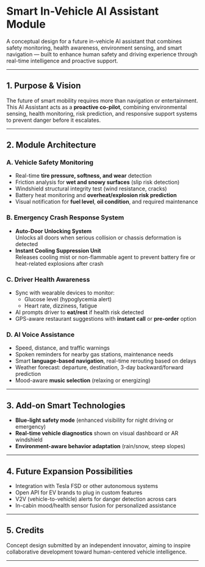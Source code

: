 # Smart In-Vehicle AI Assistant Module

A conceptual design for a future in-vehicle AI assistant that combines safety monitoring, health awareness, environment sensing, and smart navigation — built to enhance human safety and driving experience through real-time intelligence and proactive support.

---

## 1. Purpose & Vision

The future of smart mobility requires more than navigation or entertainment. This AI Assistant acts as a **proactive co-pilot**, combining environmental sensing, health monitoring, risk prediction, and responsive support systems to prevent danger before it escalates.

---

## 2. Module Architecture

### A. Vehicle Safety Monitoring
- Real-time **tire pressure, softness, and wear** detection
- Friction analysis for **wet and snowy surfaces** (slip risk detection)
- Windshield structural integrity test (wind resistance, cracks)
- Battery heat monitoring and **overheat/explosion risk prediction**
- Visual notification for **fuel level**, **oil condition**, and required maintenance

### B. Emergency Crash Response System
- **Auto-Door Unlocking System**  
  Unlocks all doors when serious collision or chassis deformation is detected
- **Instant Cooling Suppression Unit**  
  Releases cooling mist or non-flammable agent to prevent battery fire or heat-related explosions after crash

### C. Driver Health Awareness
- Sync with wearable devices to monitor:
  - Glucose level (hypoglycemia alert)
  - Heart rate, dizziness, fatigue
- AI prompts driver to **eat/rest** if health risk detected
- GPS-aware restaurant suggestions with **instant call** or **pre-order** option

### D. AI Voice Assistance
- Speed, distance, and traffic warnings
- Spoken reminders for nearby gas stations, maintenance needs
- Smart **language-based navigation**, real-time rerouting based on delays
- Weather forecast: departure, destination, 3-day backward/forward prediction
- Mood-aware **music selection** (relaxing or energizing)

---

## 3. Add-on Smart Technologies

- **Blue-light safety mode** (enhanced visibility for night driving or emergency)
- **Real-time vehicle diagnostics** shown on visual dashboard or AR windshield
- **Environment-aware behavior adaptation** (rain/snow, steep slopes)

---

## 4. Future Expansion Possibilities

- Integration with Tesla FSD or other autonomous systems
- Open API for EV brands to plug in custom features
- V2V (vehicle-to-vehicle) alerts for danger detection across cars
- In-cabin mood/health sensor fusion for personalized assistance

---

## 5. Credits

Concept design submitted by an independent innovator, aiming to inspire collaborative development toward human-centered vehicle intelligence.

---
